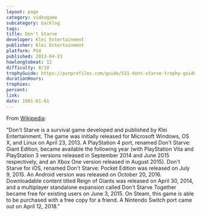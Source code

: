 ```yaml
---
layout: page
category: videogame
subcategory: backlog
tags:
title: Don't Starve
developer: Klei Entertainment
publisher: Klei Entertainment
platform: PS4
published: 2013-04-23
howlongtobeat: 12
difficulty: 8/10
trophyGuide: https://psnprofiles.com/guide/531-dont-starve-trophy-guide
durationHours:
trophies:
percent:
link:
date: 1991-01-01
---
```


From [Wikipedia](https://en.wikipedia.org/wiki/Don%27t_Starve):

"Don't Starve is a survival game developed and published by Klei Entertainment. The game was initially released for Microsoft Windows, OS X, and Linux on April 23, 2013. A PlayStation 4 port, renamed Don't Starve: Giant Edition, became available the following year (with PlayStation Vita and PlayStation 3 versions released in September 2014 and June 2015 respectively, and an Xbox One version released in August 2015). Don't Starve for iOS, renamed Don't Starve: Pocket Edition was released on July 9, 2015. An Android version was released on October 20, 2016. Downloadable content titled Reign of Giants was released on April 30, 2014, and a multiplayer standalone expansion called Don't Starve Together became free for existing users on June 3, 2015. On Steam, this game is able to be purchased with a free copy for a friend. A Nintendo Switch port came out on April 12, 2018."
